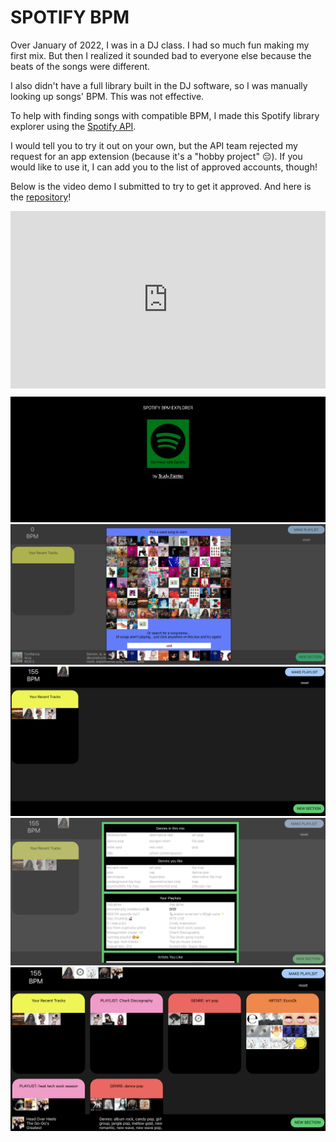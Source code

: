 # SPOTIFY BPM

Over January of 2022, I was in a DJ class. I had so much fun making my first mix. But then I realized it sounded bad to everyone else because the beats of the songs were different.

I also didn't have a full library built in the DJ software, so I was manually looking up songs' BPM. This was not effective.

To help with finding songs with compatible BPM, I made this Spotify library explorer using the [Spotify API](https://developer.spotify.com/documentation/web-api/reference/#/).

I would tell you to try it out on your own, but the API team rejected my request for an app extension (because it's a "hobby project" 😔). If you would like to use it, I can add you to the list of approved accounts, though!

Below is the video demo I submitted to try to get it approved. And here is the [repository](https://github.com/trudypainter/spotify-bpm-explorer-2)!

<div style="padding:56.25% 0 0 0;position:relative;"><iframe src="https://player.vimeo.com/video/669413796?h=e4f20f2815&amp;badge=0&amp;autopause=0&amp;player_id=0&amp;app_id=58479" frameborder="0" allow="autoplay; fullscreen; picture-in-picture" allowfullscreen style="position:absolute;top:0;left:0;width:100%;height:100%;" title="Spotify BPM Demo"></iframe></div><script src="https://player.vimeo.com/api/player.js"></script>

![ ](1.png)
![ ](2.png)
![ ](3.png)
![ ](4.png)
![ ](5.png)
